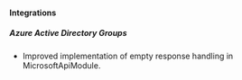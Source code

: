 
#### Integrations
##### Azure Active Directory Groups
- Improved implementation of empty response handling in MicrosoftApiModule. 
